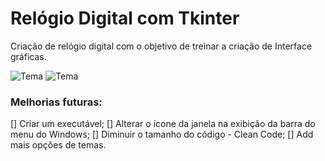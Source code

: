 # Relógio Digital com Tkinter
 Criação de relógio digital com o objetivo de treinar a criação de Interface gráficas.

 
![Tema](https://github.com/Jefferson472/small-projects-in-pyhton/blob/main/Rel%C3%B3gioDigital/themeBlue.JPG) ![Tema](https://github.com/Jefferson472/small-projects-in-pyhton/blob/main/Rel%C3%B3gioDigital/themeGreen.JPG)

### Melhorias futuras:
[] Criar um executável;
[] Alterar o ícone da janela na exibição da barra do menu do Windows;
[] Diminuir o tamanho do código - Clean Code;
[] Add mais opções de temas.

